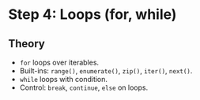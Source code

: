 # Step 4: Loops (for, while)

## Theory
- `for` loops over iterables.
- Built-ins: `range()`, `enumerate()`, `zip()`, `iter()`, `next()`.
- `while` loops with condition.
- Control: `break`, `continue`, `else` on loops.
